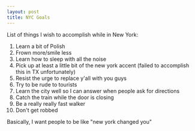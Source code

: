 ```yaml
---
layout: post
title: NYC Goals
---
```


List of things I wish to accomplish while in New York:

1. Learn a bit of Polish
2. Frown more/smile less
3. Learn how to sleep with all the noise
4. Pick up at least a little bit of the new york accent (failed to accomplish this in TX unfortunately)
5. Resist the urge to replace y'all with you guys
6. Try to be rude to tourists
7. Learn the city well so I can answer when people ask for directions
8. Catch the train while the door is closing
9. Be a really really fast walker
10. Don't get robbed

Basically, I want people to be like "new york changed you"